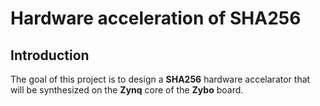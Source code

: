 # Hardware acceleration of SHA256

## Introduction
The goal of this project is to design a **SHA256** hardware accelarator that will be synthesized on the **Zynq** core of the **Zybo** board. 
